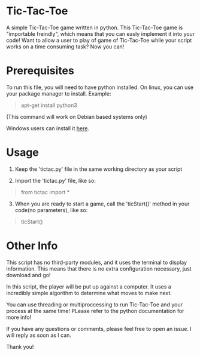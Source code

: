 # Tic-Tac-Toe
A simple Tic-Tac-Toe game written in python.
This Tic-Tac-Toe game is "importable freindly", which means that you can easly implement it into your code!
Want to allow a user to play of game of Tic-Tac-Toe while your script works on a time consuming task? Now you can!

# Prerequisites

To run this file, you will need to have python installed. On linux, you can use your package manager to install. Example:
>apt-get install python3

(This command will work on Debian based systems only)

Windows users can install it [here](https://www.python.org/downloads/release/python-371/).

# Usage

1. Keep the 'tictac.py' file in the same working directory as your script

2. Import the 'tictac.py' file, like so:

> from tictac import *

3. When you are ready to start a game, call the 'ticStart()' method in your code(no parameters), like so:

> ticStart()

# Other Info

This script has no third-party modules, and it uses the terminal to display information. This means that there is no extra configuration necessary, just download and go!

In this script, the player will be put up against a computer. It uses a incredibly simple algorithm to determine what moves to make next.

You can use threading or multiproccessing to run Tic-Tac-Toe and your process at the same time! PLease refer to the python documentation for more info!

If you have any questions or comments, please feel free to open an issue. I will reply as soon as I can.

Thank you!
